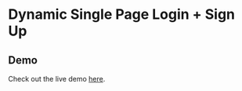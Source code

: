 # Dynamic Single Page Login + Sign Up

## Demo
Check out the live demo [here](https://ab1ngeorge.github.io/404-page/).
